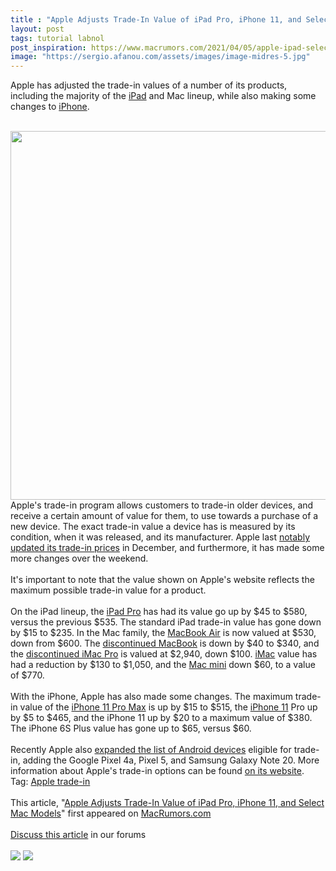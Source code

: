 ```yaml
---
title : "Apple Adjusts Trade-In Value of iPad Pro, iPhone 11, and Select Mac Models"
layout: post
tags: tutorial labnol
post_inspiration: https://www.macrumors.com/2021/04/05/apple-ipad-select-mac-iphone-11-trade-in-value/
image: "https://sergio.afanou.com/assets/images/image-midres-5.jpg"
---
```


Apple has adjusted the trade-in values of a number of its products, including the majority of the <a href="https://www.macrumors.com/roundup/ipad/">iPad</a> and Mac lineup, while also making some changes to <a href="https://www.macrumors.com/guide/iphone/">iPhone</a>. 
<br/>

<br/>
<img src="https://images.macrumors.com/article-new/2021/03/iPhone-trade-in-16x9.jpg" alt="" width="1048" height="590" class="aligncenter size-full wp-image-790921" />
<br/>
Apple's trade-in program allows customers to trade-in older devices, and receive a certain amount of value for them, to use towards a purchase of a new device. The exact trade-in value a device has is measured by its condition, when it was released, and its manufacturer. Apple last <a href="https://www.macrumors.com/2020/12/17/apple-adjusts-trade-in-prices-for-watch-ipad-mac/">notably updated its trade-in prices</a> in December, and furthermore, it has made some more changes over the weekend. 
<br/>

<br/>
It's important to note that the value shown on Apple's website reflects the maximum possible trade-in value for a product.
<br/>

<br/>
On the &zwnj;iPad&zwnj; lineup, the <a href="https://www.macrumors.com/roundup/ipad-pro/">iPad Pro</a> has had its value go up by &#36;45 to &#36;580, versus the previous &#36;535. The standard &zwnj;iPad&zwnj; trade-in value has gone down by &#36;15 to &#36;235. In the Mac family, the <a href="https://www.macrumors.com/roundup/macbook-air/">MacBook Air</a> is now valued at &#36;530, down from &#36;600. The <a href="https://www.macrumors.com/2019/07/09/apple-discontinues-12-inch-macbook/">discontinued MacBook</a> is down by &#36;40 to &#36;340, and the <a href="https://www.macrumors.com/2021/03/19/imac-pro-officially-discontinued/">discontinued iMac Pro</a> is valued at &#36;2,940, down &#36;100. <a href="https://www.macrumors.com/roundup/imac/">iMac</a> value has had a reduction by &#36;130 to &#36;1,050, and the <a href="https://www.macrumors.com/roundup/mac-mini/">Mac mini</a> down &#36;60, to a value of &#36;770.
<br/>

<br/>
With the &zwnj;iPhone&zwnj;, Apple has also made some changes. The maximum trade-in value of the <a href="https://www.macrumors.com/roundup/iphone-11-pro/">iPhone 11 Pro Max</a> is up by &#36;15 to &#36;515, the <a href="https://www.macrumors.com/roundup/iphone-11/">iPhone 11</a> Pro up by &#36;5 to &#36;465, and the &zwnj;iPhone 11&zwnj; up by &#36;20 to a maximum value of &#36;380. The &zwnj;iPhone&zwnj; 6S Plus value has gone up to &#36;65, versus &#36;60.
<br/>

<br/>
Recently Apple also <a href="https://www.macrumors.com/2020/12/17/apple-adjusts-trade-in-prices-for-watch-ipad-mac/">expanded the list of Android devices</a> eligible for trade-in, adding the Google Pixel 4a, Pixel 5, and Samsung Galaxy Note 20. More information about Apple's trade-in options can be found <a href="https://www.apple.com/shop/trade-in">on its website</a>.<div class="linkback">Tag: <a href="https://www.macrumors.com/guide/apple-trade-in/">Apple trade-in</a></div><br/>This article, &quot;<a href="https://www.macrumors.com/2021/04/05/apple-ipad-select-mac-iphone-11-trade-in-value/">Apple Adjusts Trade-In Value of iPad Pro, iPhone 11, and Select Mac Models</a>&quot; first appeared on <a href="https://www.macrumors.com">MacRumors.com</a><br/><br/><a href="https://forums.macrumors.com/threads/apple-adjusts-trade-in-value-of-ipad-pro-iphone-11-and-select-mac-models.2290650/">Discuss this article</a> in our forums<br/><br/><div class="feedflare">
<a href="http://feeds.macrumors.com/~ff/MacRumors-All?a=n14FsYZCBgE:lri0TRPGsb0:6W8y8wAjSf4"><img src="http://feeds.feedburner.com/~ff/MacRumors-All?d=6W8y8wAjSf4" border="0"></img></a> <a href="http://feeds.macrumors.com/~ff/MacRumors-All?a=n14FsYZCBgE:lri0TRPGsb0:qj6IDK7rITs"><img src="http://feeds.feedburner.com/~ff/MacRumors-All?d=qj6IDK7rITs" border="0"></img></a>
</div><img src="http://feeds.feedburner.com/~r/MacRumors-All/~4/n14FsYZCBgE" height="1" width="1" alt=""/>